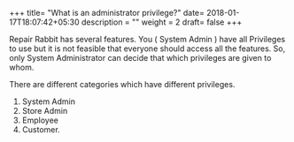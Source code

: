 +++
title= "What is an administrator privilege?"
date= 2018-01-17T18:07:42+05:30
description = ""
weight = 2
draft= false
+++

Repair Rabbit has several features. You ( System Admin ) have  all Privileges to use but it is not feasible that everyone should access all the features. So, only System Administrator can decide that which privileges are given to whom.  

There are different categories which have different privileges. 

1. System Admin  
2. Store Admin 
3. Employee  
4. Customer. 

